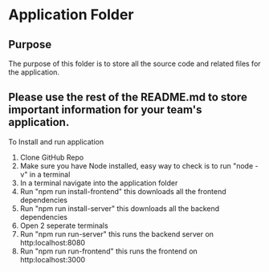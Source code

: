 # Application Folder

## Purpose
The purpose of this folder is to store all the source code and related files for the application.

## Please use the rest of the README.md to store important information for your team's application. 
To Install and run application
1. Clone GitHub Repo
2. Make sure you have Node installed, easy way to check is to run "node -v" in a terminal
2. In a terminal navigate into the application folder
3. Run "npm run install-frontend" this downloads all the frontend dependencies
4. Run "npm run install-server" this downloads all the backend dependencies
5. Open 2 seperate terminals
6. Run "npm run run-server" this runs the backend server on http:localhost:8080
7. Run "npm run run-frontend" this runs the frontend on http:localhost:3000
